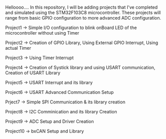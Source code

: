 Helloooo....
In this repository, I will be adding projects that I've completed and simulated using the STM32F103C8 microcontroller.
These projects will range from basic GPIO configuration to more advanced ADC configuration.

Project1 -> Simple I/O configuration to blink onBoard LED of the microcontroller without using Timer

Project2 -> Creation of GPIO Library, Using External GPIO Interrupt, Using actual Timer

Project3 -> Using Timer Interrupt

Project4 -> Creation of Systick library and using USART communication, Creation of USART Library

Project5 -> USART Interrupt and its library

Project6 -> USART Advanced Communication Setup

Prject7  -> Simple SPI Communication & its library creation

Project8 -> I2C Comminication and its library Creation

Project9 -> ADC Setup and Driver Creation

Project10 -> bxCAN Setup and Library
